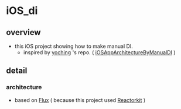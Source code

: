# iOS_di

## overview

- this iOS project showing how to make manual DI.
	- inspired by [yoching](https://github.com/yoching) 's repo. ( [iOSAppArchitectureByManualDI](https://github.com/yoching/iOSAppArchitectureByManualDI) )


## detail

### architecture

- based on [Flux](https://facebook.github.io/flux/) ( because this project used [Reactorkit](https://github.com/ReactorKit/ReactorKit) )
